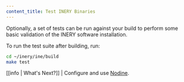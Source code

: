 ```yaml
---
content_title: Test INERY Binaries
---
```


Optionally, a set of tests can be run against your build to perform some basic validation of the INERY software installation.

To run the test suite after building, run:

```sh
cd ~/inery/ine/build
make test
```

[[info | What's Next?]]
| Configure and use [Nodine](../../../01_nodine/index.md).
